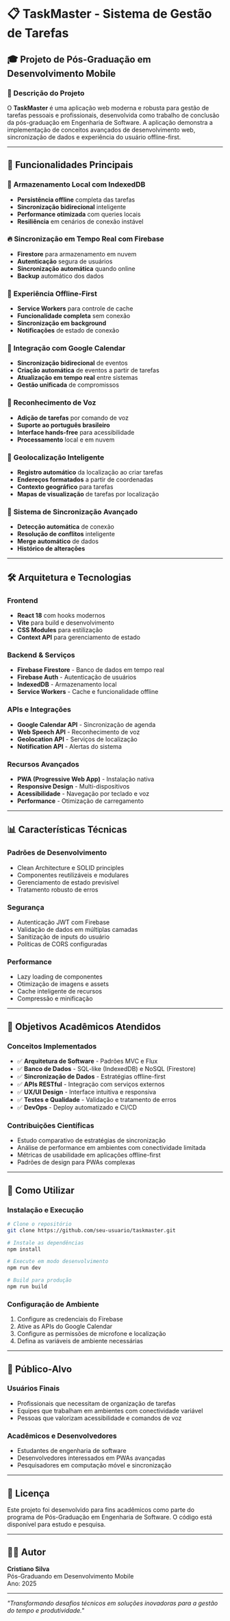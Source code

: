 # 📋 TaskMaster - Sistema de Gestão de Tarefas

## 🎓 Projeto de Pós-Graduação em Desenvolvimento Mobile

### 📖 Descrição do Projeto

O **TaskMaster** é uma aplicação web moderna e robusta para gestão de tarefas pessoais e profissionais, desenvolvida como trabalho de conclusão da pós-graduação em Engenharia de Software. A aplicação demonstra a implementação de conceitos avançados de desenvolvimento web, sincronização de dados e experiência do usuário offline-first.

---

## 🚀 Funcionalidades Principais

### 💾 **Armazenamento Local com IndexedDB**
- **Persistência offline** completa das tarefas
- **Sincronização bidirecional** inteligente
- **Performance otimizada** com queries locais
- **Resiliência** em cenários de conexão instável

### 🔥 **Sincronização em Tempo Real com Firebase**
- **Firestore** para armazenamento em nuvem
- **Autenticação** segura de usuários
- **Sincronização automática** quando online
- **Backup** automático dos dados

### 📱 **Experiência Offline-First**
- **Service Workers** para controle de cache
- **Funcionalidade completa** sem conexão
- **Sincronização em background**
- **Notificações** de estado de conexão

### 📅 **Integração com Google Calendar**
- **Sincronização bidirecional** de eventos
- **Criação automática** de eventos a partir de tarefas
- **Atualização em tempo real** entre sistemas
- **Gestão unificada** de compromissos

### 🎤 **Reconhecimento de Voz**
- **Adição de tarefas** por comando de voz
- **Suporte ao português brasileiro**
- **Interface hands-free** para acessibilidade
- **Processamento** local e em nuvem

### 📍 **Geolocalização Inteligente**
- **Registro automático** da localização ao criar tarefas
- **Endereços formatados** a partir de coordenadas
- **Contexto geográfico** para tarefas
- **Mapas de visualização** de tarefas por localização

### 🔄 **Sistema de Sincronização Avançado**
- **Detecção automática** de conexão
- **Resolução de conflitos** inteligente
- **Merge automático** de dados
- **Histórico de alterações**

---

## 🛠️ Arquitetura e Tecnologias

### **Frontend**
- **React 18** com hooks modernos
- **Vite** para build e desenvolvimento
- **CSS Modules** para estilização
- **Context API** para gerenciamento de estado

### **Backend & Serviços**
- **Firebase Firestore** - Banco de dados em tempo real
- **Firebase Auth** - Autenticação de usuários
- **IndexedDB** - Armazenamento local
- **Service Workers** - Cache e funcionalidade offline

### **APIs e Integrações**
- **Google Calendar API** - Sincronização de agenda
- **Web Speech API** - Reconhecimento de voz
- **Geolocation API** - Serviços de localização
- **Notification API** - Alertas do sistema

### **Recursos Avançados**
- **PWA (Progressive Web App)** - Instalação nativa
- **Responsive Design** - Multi-dispositivos
- **Acessibilidade** - Navegação por teclado e voz
- **Performance** - Otimização de carregamento

---

## 📊 Características Técnicas

### **Padrões de Desenvolvimento**
- Clean Architecture e SOLID principles
- Componentes reutilizáveis e modulares
- Gerenciamento de estado previsível
- Tratamento robusto de erros

### **Segurança**
- Autenticação JWT com Firebase
- Validação de dados em múltiplas camadas
- Sanitização de inputs do usuário
- Políticas de CORS configuradas

### **Performance**
- Lazy loading de componentes
- Otimização de imagens e assets
- Cache inteligente de recursos
- Compressão e minificação

---

## 🎯 Objetivos Acadêmicos Atendidos

### **Conceitos Implementados**
- ✅ **Arquitetura de Software** - Padrões MVC e Flux
- ✅ **Banco de Dados** - SQL-like (IndexedDB) e NoSQL (Firestore)
- ✅ **Sincronização de Dados** - Estratégias offline-first
- ✅ **APIs RESTful** - Integração com serviços externos
- ✅ **UX/UI Design** - Interface intuitiva e responsiva
- ✅ **Testes e Qualidade** - Validação e tratamento de erros
- ✅ **DevOps** - Deploy automatizado e CI/CD

### **Contribuições Científicas**
- Estudo comparativo de estratégias de sincronização
- Análise de performance em ambientes com conectividade limitada
- Métricas de usabilidade em aplicações offline-first
- Padrões de design para PWAs complexas

---

## 📱 Como Utilizar

### **Instalação e Execução**
```bash
# Clone o repositório
git clone https://github.com/seu-usuario/taskmaster.git

# Instale as dependências
npm install

# Execute em modo desenvolvimento
npm run dev

# Build para produção
npm run build
```

### **Configuração de Ambiente**
1. Configure as credenciais do Firebase
2. Ative as APIs do Google Calendar
3. Configure as permissões de microfone e localização
4. Defina as variáveis de ambiente necessárias

---

## 👥 Público-Alvo

### **Usuários Finais**
- Profissionais que necessitam de organização de tarefas
- Equipes que trabalham em ambientes com conectividade variável
- Pessoas que valorizam acessibilidade e comandos de voz

### **Acadêmicos e Desenvolvedores**
- Estudantes de engenharia de software
- Desenvolvedores interessados em PWAs avançadas
- Pesquisadores em computação móvel e sincronização

---

## 📄 Licença

Este projeto foi desenvolvido para fins acadêmicos como parte do programa de Pós-Graduação em Engenharia de Software. O código está disponível para estudo e pesquisa.

---

## 👨‍🎓 Autor

**Cristiano Silva**  
Pós-Graduando em Desenvolvimento Mobile  
Ano: 2025

---

*"Transformando desafios técnicos em soluções inovadoras para a gestão do tempo e produtividade."*
